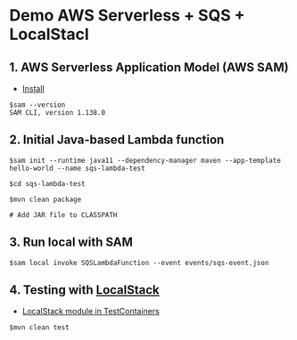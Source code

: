 # Demo AWS Serverless + SQS + LocalStacl

## 1. AWS Serverless Application Model (AWS SAM)
* [Install](https://docs.aws.amazon.com/serverless-application-model/latest/developerguide/install-sam-cli.html)

```
$sam --version
SAM CLI, version 1.138.0
```

## 2. Initial Java-based Lambda function
```
$sam init --runtime java11 --dependency-manager maven --app-template hello-world --name sqs-lambda-test

$cd sqs-lambda-test

$mvn clean package

# Add JAR file to CLASSPATH
```

## 3. Run local with SAM

```
$sam local invoke SQSLambdaFunction --event events/sqs-event.json
```

## 4. Testing with [LocalStack](https://www.localstack.cloud/)
* [LocalStack module in TestContainers](https://java.testcontainers.org/modules/localstack/)
```
$mvn clean test
```

